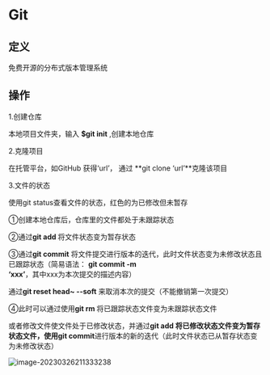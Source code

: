 # Git 

## 定义

免费开源的分布式版本管理系统

## 操作

1.创建仓库

本地项目文件夹，输入 **$git init** ,创建本地仓库

2.克隆项目

在托管平台，如GitHub 获得‘url’， 通过 **git clone ‘url’**克隆该项目

3.文件的状态

使用git status查看文件的状态，红色的为已修改但未暂存

①创建本地仓库后，仓库里的文件都处于未跟踪状态

②通过**git add <name>** 将文件状态变为暂存状态

③通过**git commit** 将文件提交进行版本的迭代，此时文件状态变为未修改状态且已跟踪状态（简易语法： **git commit -m ‘xxx’**，其中xxx为本次提交的描述内容）

通过**git reset head~ --soft** 来取消本次的提交（不能撤销第一次提交）

④此时可以通过使用**git rm <name>** 将已跟踪状态文件变为未跟踪状态文件

或者修改文件使文件处于已修改状态，并通过**git add <name>**将已修改状态文件变为暂存状态文件，使用**git commit**进行版本的新的迭代（此时文件状态已从暂存状态变为未修改状态）

![image-20230326211333238](C:\Users\undercurrent\AppData\Roaming\Typora\typora-user-images\image-20230326211333238.png)